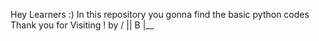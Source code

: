 Hey Learners :) 
In this repository you gonna find the basic python codes
Thank you for Visiting !
by
\/ |\| B |__

